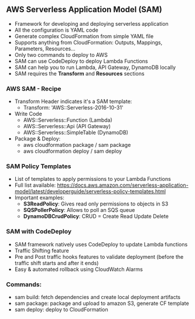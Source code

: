 ## **AWS Serverless Application Model (SAM)**

* Framework for developing and deploying serverless application
* All the configuration is YAML code
* Generate complex CloudFormation from simple YAML file
* Supports anything from CloudFormation: Outputs, Mappings, Parameters, Resources...
* Only two commands to deploy to AWS
* SAM can use CodeDeploy to deploy Lambda Functions
* SAM can help you to run Lambda, API Gateway, DynamoDB locally
* SAM requires the **Transform** and **Resources** sections


### AWS SAM - Recipe

* Transform Header indicates it's a SAM template:
  * Transform: 'AWS::Serverless-2016-10-31'
* Write Code
  * AWS::Serverless::Function (Lambda)
  * AWS::Serverless::Api (API Gateway)
  * AWS::Serverless::SimpleTable (DynamoDB)
* Package & Deploy:
  * aws cloudformation package / sam package
  * aws cloudformation deploy / sam deploy

### SAM Policy Templates

* List of templates to apply permissions to your Lambda Functions
* Full list available: https://docs.aws.amazon.com/serverless-application-model/latest/developerguide/serverless-policy-templates.html
* Important examples:
  * **S3ReadPolicy**: Gives read only permissions to objects in S3
  * **SQSPollerPolicy**: Allows to poll an SQS queue
  * **DynamoDBCrudPolicy**: CRUD = Create Read Update Delete

### SAM with CodeDeploy

* SAM framework natively uses CodeDeploy to update Lambda functions
* Traffic Shifting feature
* Pre and Post traffic hooks features to validate deployment (before the traffic shift starts and after it ends)
* Easy & automated rollback using CloudWatch Alarms


### Commands:

* sam build: fetch dependencies and create local deployment artifacts
* sam package: package and upload to amazon S3, generate CF template
* sam deploy: deploy to CloudFormation